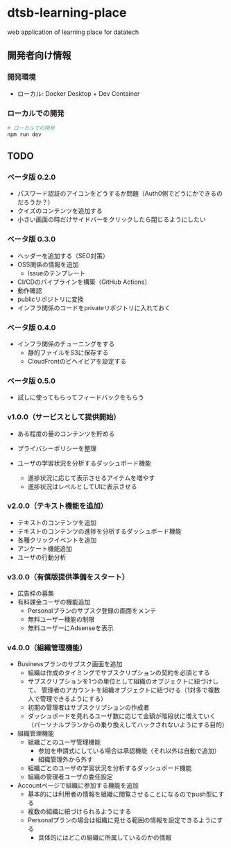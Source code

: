 # dtsb-learning-place
web application of learning place for datatech

## 開発者向け情報

### 開発環境

- ローカル: Docker Desktop + Dev Container

### ローカルでの開発

```bash
# ローカルでの開発
npm run dev
```

## TODO

### ベータ版 0.2.0

- パスワード認証のアイコンをどうするか問題（Auth0側でどうにかできるのだろうか？）
- クイズのコンテンツを追加する
- 小さい画面の時だけサイドバーをクリックしたら閉じるようにしたい

### ベータ版 0.3.0

- ヘッダーを追加する（SEO対策）
- OSS関係の情報を追加
  - Issueのテンプレート
- CI/CDのパイプラインを構築（GitHub Actions）
- 動作確認
- publicリポジトリに変換
- インフラ関係のコードをprivateリポジトリに入れておく


### ベータ版 0.4.0

- インフラ関係のチューニングをする
  - 静的ファイルをS3に保存する
  - CloudFrontのビヘイビアを設定する


### ベータ版 0.5.0

- 試しに使ってもらってフィードバックをもらう


### v1.0.0（サービスとして提供開始）

- ある程度の量のコンテンツを貯める
- プライバシーポリシーを整理

- ユーザの学習状況を分析するダッシュボード機能
  - 進捗状況に応じて表示させるアイテムを増やす
  - 進捗状況はレベルとしてUIに表示させる


### v2.0.0（テキスト機能を追加）

- テキストのコンテンツを追加
- テキストのコンテンツの進捗を分析するダッシュボード機能
- 各種クリックイベントを追加
- アンケート機能追加
- ユーザの行動分析


### v3.0.0（有償版提供準備をスタート）

- 広告枠の募集
- 有料課金ユーザの機能追加
  - Personalプランのサブスク登録の画面をメンテ
  - 無料ユーザー機能の制限
  - 無料ユーザーにAdsenseを表示


### v4.0.0（組織管理機能）

- Businessプランのサブスク画面を追加
  - 組織は作成のタイミングでサブスクリプションの契約を必須とする
  - サブスクリプションを1つの単位として組織のオブジェクトに紐づけして、
    管理者のアカウントを組織オブジェクトに紐づける（1対多で複数人で管理できるようにする）
  - 初期の管理者はサブスクリプションの作成者
  - ダッシュボードを見れるユーザ数に応じて金額が階段状に増えていく
    （パーソナルプランからの乗り換えしてハックされないようにする目的）
- 組織管理機能
  - 組織ごとのユーザ管理機能
    - 参加を申請式にしている場合は承認機能（それ以外は自動で追加）
    - 組織管理外から外す
  - 組織ごとのユーザの学習状況を分析するダッシュボード機能
  - 組織の管理者ユーザの委任設定
- Accountページで組織に参加する機能を追加
  - 基本的には利用者の情報を組織に閲覧させることになるのでpush型にする
  - 複数の組織に紐づけられるようにする
  - Personalプランの場合は組織に見せる範囲の情報を設定できるようにする
    - 具体的にはどこの組織に所属しているのかの情報


